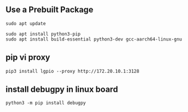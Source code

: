 ## Use a Prebuilt Package
```
sudo apt update

sudo apt install python3-pip
sudo apt install build-essential python3-dev gcc-aarch64-linux-gnu
```
## pip vi proxy 
```
pip3 install lgpio --proxy http://172.20.10.1:3128
```

## install debugpy in linux board 
```
python3 -m pip install debugpy
```
